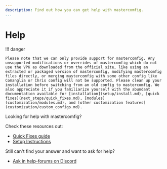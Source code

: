 ```yaml
---
description: Find out how you can get help with mastercomfig.
...
```


# Help

!!! danger

    Please note that we can only provide support for mastercomfig. Any unsupported modifications or overrides of mastercomfig which do not use the VPK as downloaded from the official site, like using an extracted or packaged version of mastercomfig, modifying mastercomfig files directly, or merging mastercomfig with some other config like Comanglia or Chris config will not be supported. Please clean up your installation before switching from an old config to mastercomfig. We also appreciate it if you familiarize yourself with the abundant documentation available for [installation](setup/install.md), [quick fixes](next_steps/quick_fixes.md), [modules](customization/modules.md), and [other customization features](customization/custom_configs.md).
    
Looking for help with mastercomfig?

Check these resources out:

- [Quick Fixes guide](next_steps/quick_fixes.md)
- [Setup Instructions](setup/clean_up.md)

Still can't find your answer and want to ask for help?

- [Ask in help-forums on Discord](https://discord.gg/comfig)
